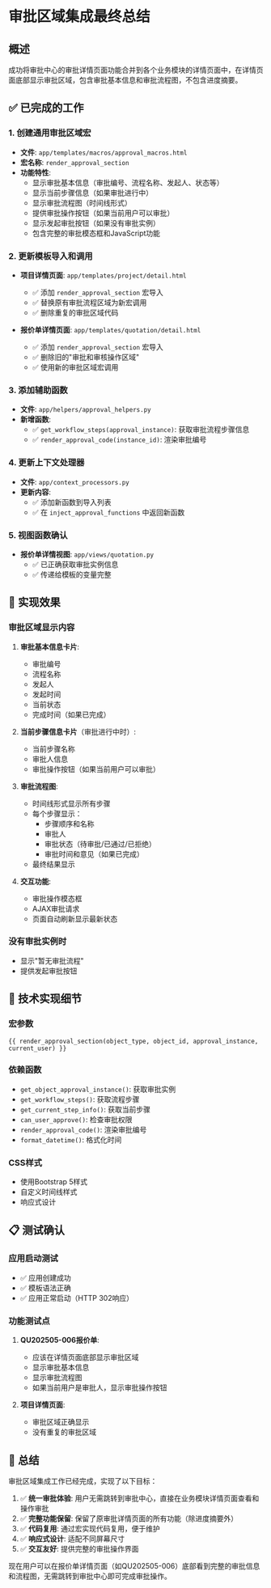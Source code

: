 # 审批区域集成最终总结

## 概述
成功将审批中心的审批详情页面功能合并到各个业务模块的详情页面中，在详情页面底部显示审批区域，包含审批基本信息和审批流程图，不包含进度摘要。

## ✅ 已完成的工作

### 1. 创建通用审批区域宏
- **文件**: `app/templates/macros/approval_macros.html`
- **宏名称**: `render_approval_section`
- **功能特性**:
  - 显示审批基本信息（审批编号、流程名称、发起人、状态等）
  - 显示当前步骤信息（如果审批进行中）
  - 显示审批流程图（时间线形式）
  - 提供审批操作按钮（如果当前用户可以审批）
  - 显示发起审批按钮（如果没有审批实例）
  - 包含完整的审批模态框和JavaScript功能

### 2. 更新模板导入和调用
- **项目详情页面**: `app/templates/project/detail.html`
  - ✅ 添加 `render_approval_section` 宏导入
  - ✅ 替换原有审批流程区域为新宏调用
  - ✅ 删除重复的审批区域代码

- **报价单详情页面**: `app/templates/quotation/detail.html`
  - ✅ 添加 `render_approval_section` 宏导入
  - ✅ 删除旧的"审批和审核操作区域"
  - ✅ 使用新的审批区域宏调用

### 3. 添加辅助函数
- **文件**: `app/helpers/approval_helpers.py`
- **新增函数**:
  - ✅ `get_workflow_steps(approval_instance)`: 获取审批流程步骤信息
  - ✅ `render_approval_code(instance_id)`: 渲染审批编号

### 4. 更新上下文处理器
- **文件**: `app/context_processors.py`
- **更新内容**: 
  - ✅ 添加新函数到导入列表
  - ✅ 在 `inject_approval_functions` 中返回新函数

### 5. 视图函数确认
- **报价单详情视图**: `app/views/quotation.py`
  - ✅ 已正确获取审批实例信息
  - ✅ 传递给模板的变量完整

## 🎯 实现效果

### 审批区域显示内容
1. **审批基本信息卡片**:
   - 审批编号
   - 流程名称
   - 发起人
   - 发起时间
   - 当前状态
   - 完成时间（如果已完成）

2. **当前步骤信息卡片**（审批进行中时）:
   - 当前步骤名称
   - 审批人信息
   - 审批操作按钮（如果当前用户可以审批）

3. **审批流程图**:
   - 时间线形式显示所有步骤
   - 每个步骤显示：
     - 步骤顺序和名称
     - 审批人
     - 审批状态（待审批/已通过/已拒绝）
     - 审批时间和意见（如果已完成）
   - 最终结果显示

4. **交互功能**:
   - 审批操作模态框
   - AJAX审批请求
   - 页面自动刷新显示最新状态

### 没有审批实例时
- 显示"暂无审批流程"
- 提供发起审批按钮

## 🔧 技术实现细节

### 宏参数
```jinja2
{{ render_approval_section(object_type, object_id, approval_instance, current_user) }}
```

### 依赖函数
- `get_object_approval_instance()`: 获取审批实例
- `get_workflow_steps()`: 获取流程步骤
- `get_current_step_info()`: 获取当前步骤
- `can_user_approve()`: 检查审批权限
- `render_approval_code()`: 渲染审批编号
- `format_datetime()`: 格式化时间

### CSS样式
- 使用Bootstrap 5样式
- 自定义时间线样式
- 响应式设计

## 📋 测试确认

### 应用启动测试
- ✅ 应用创建成功
- ✅ 模板语法正确
- ✅ 应用正常启动（HTTP 302响应）

### 功能测试点
1. **QU202505-006报价单**:
   - 应该在详情页面底部显示审批区域
   - 显示审批基本信息
   - 显示审批流程图
   - 如果当前用户是审批人，显示审批操作按钮

2. **项目详情页面**:
   - 审批区域正确显示
   - 没有重复的审批区域

## 🎉 总结

审批区域集成工作已经完成，实现了以下目标：

1. ✅ **统一审批体验**: 用户无需跳转到审批中心，直接在业务模块详情页面查看和操作审批
2. ✅ **完整功能保留**: 保留了原审批详情页面的所有功能（除进度摘要外）
3. ✅ **代码复用**: 通过宏实现代码复用，便于维护
4. ✅ **响应式设计**: 适配不同屏幕尺寸
5. ✅ **交互友好**: 提供完整的审批操作界面

现在用户可以在报价单详情页面（如QU202505-006）底部看到完整的审批信息和流程图，无需跳转到审批中心即可完成审批操作。 